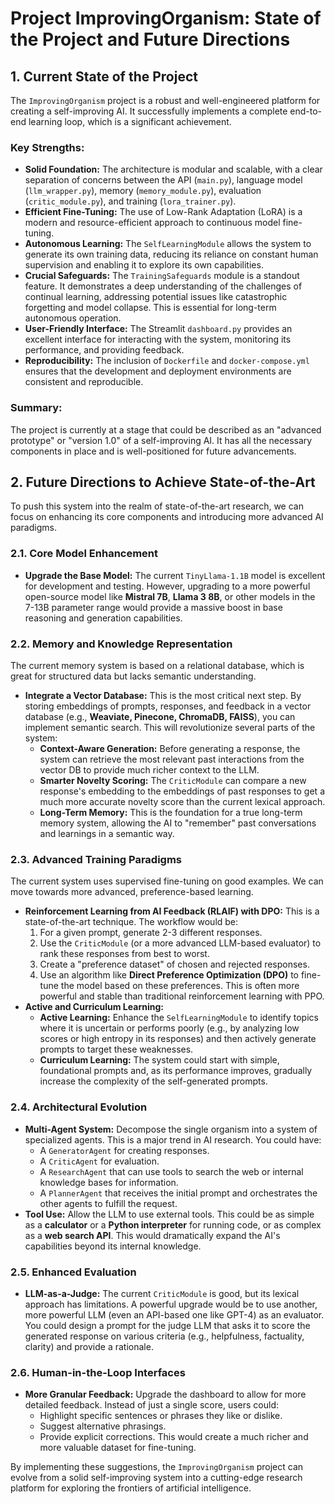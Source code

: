 # Project ImprovingOrganism: State of the Project and Future Directions

## 1. Current State of the Project

The `ImprovingOrganism` project is a robust and well-engineered platform for creating a self-improving AI. It successfully implements a complete end-to-end learning loop, which is a significant achievement.

### Key Strengths:

*   **Solid Foundation:** The architecture is modular and scalable, with a clear separation of concerns between the API (`main.py`), language model (`llm_wrapper.py`), memory (`memory_module.py`), evaluation (`critic_module.py`), and training (`lora_trainer.py`).
*   **Efficient Fine-Tuning:** The use of Low-Rank Adaptation (LoRA) is a modern and resource-efficient approach to continuous model fine-tuning.
*   **Autonomous Learning:** The `SelfLearningModule` allows the system to generate its own training data, reducing its reliance on constant human supervision and enabling it to explore its own capabilities.
*   **Crucial Safeguards:** The `TrainingSafeguards` module is a standout feature. It demonstrates a deep understanding of the challenges of continual learning, addressing potential issues like catastrophic forgetting and model collapse. This is essential for long-term autonomous operation.
*   **User-Friendly Interface:** The Streamlit `dashboard.py` provides an excellent interface for interacting with the system, monitoring its performance, and providing feedback.
*   **Reproducibility:** The inclusion of `Dockerfile` and `docker-compose.yml` ensures that the development and deployment environments are consistent and reproducible.

### Summary:

The project is currently at a stage that could be described as an "advanced prototype" or "version 1.0" of a self-improving AI. It has all the necessary components in place and is well-positioned for future advancements.

## 2. Future Directions to Achieve State-of-the-Art

To push this system into the realm of state-of-the-art research, we can focus on enhancing its core components and introducing more advanced AI paradigms.

### 2.1. Core Model Enhancement

*   **Upgrade the Base Model:** The current `TinyLlama-1.1B` model is excellent for development and testing. However, upgrading to a more powerful open-source model like **Mistral 7B**, **Llama 3 8B**, or other models in the 7-13B parameter range would provide a massive boost in base reasoning and generation capabilities.

### 2.2. Memory and Knowledge Representation

The current memory system is based on a relational database, which is great for structured data but lacks semantic understanding.

*   **Integrate a Vector Database:** This is the most critical next step. By storing embeddings of prompts, responses, and feedback in a vector database (e.g., **Weaviate, Pinecone, ChromaDB, FAISS**), you can implement semantic search. This will revolutionize several parts of the system:
    *   **Context-Aware Generation:** Before generating a response, the system can retrieve the most relevant past interactions from the vector DB to provide much richer context to the LLM.
    *   **Smarter Novelty Scoring:** The `CriticModule` can compare a new response's embedding to the embeddings of past responses to get a much more accurate novelty score than the current lexical approach.
    *   **Long-Term Memory:** This is the foundation for a true long-term memory system, allowing the AI to "remember" past conversations and learnings in a semantic way.

### 2.3. Advanced Training Paradigms

The current system uses supervised fine-tuning on good examples. We can move towards more advanced, preference-based learning.

*   **Reinforcement Learning from AI Feedback (RLAIF) with DPO:** This is a state-of-the-art technique. The workflow would be:
    1.  For a given prompt, generate 2-3 different responses.
    2.  Use the `CriticModule` (or a more advanced LLM-based evaluator) to rank these responses from best to worst.
    3.  Create a "preference dataset" of chosen and rejected responses.
    4.  Use an algorithm like **Direct Preference Optimization (DPO)** to fine-tune the model based on these preferences. This is often more powerful and stable than traditional reinforcement learning with PPO.
*   **Active and Curriculum Learning:**
    *   **Active Learning:** Enhance the `SelfLearningModule` to identify topics where it is uncertain or performs poorly (e.g., by analyzing low scores or high entropy in its responses) and then actively generate prompts to target these weaknesses.
    *   **Curriculum Learning:** The system could start with simple, foundational prompts and, as its performance improves, gradually increase the complexity of the self-generated prompts.

### 2.4. Architectural Evolution

*   **Multi-Agent System:** Decompose the single organism into a system of specialized agents. This is a major trend in AI research. You could have:
    *   A `GeneratorAgent` for creating responses.
    *   A `CriticAgent` for evaluation.
    *   A `ResearchAgent` that can use tools to search the web or internal knowledge bases for information.
    *   A `PlannerAgent` that receives the initial prompt and orchestrates the other agents to fulfill the request.
*   **Tool Use:** Allow the LLM to use external tools. This could be as simple as a **calculator** or a **Python interpreter** for running code, or as complex as a **web search API**. This would dramatically expand the AI's capabilities beyond its internal knowledge.

### 2.5. Enhanced Evaluation

*   **LLM-as-a-Judge:** The current `CriticModule` is good, but its lexical approach has limitations. A powerful upgrade would be to use another, more powerful LLM (even an API-based one like GPT-4) as an evaluator. You could design a prompt for the judge LLM that asks it to score the generated response on various criteria (e.g., helpfulness, factuality, clarity) and provide a rationale.

### 2.6. Human-in-the-Loop Interfaces

*   **More Granular Feedback:** Upgrade the dashboard to allow for more detailed feedback. Instead of just a single score, users could:
    *   Highlight specific sentences or phrases they like or dislike.
    *   Suggest alternative phrasings.
    *   Provide explicit corrections.
    This would create a much richer and more valuable dataset for fine-tuning.

By implementing these suggestions, the `ImprovingOrganism` project can evolve from a solid self-improving system into a cutting-edge research platform for exploring the frontiers of artificial intelligence.
